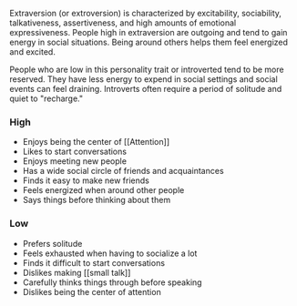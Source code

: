 Extraversion (or extroversion) is characterized by excitability, sociability, talkativeness, assertiveness, and high amounts of emotional expressiveness. People high in extraversion are outgoing and tend to gain energy in social situations. Being around others helps them feel energized and excited.

People who are low in this personality trait or introverted tend to be more reserved. They have less energy to expend in social settings and social events can feel draining. Introverts often require a period of solitude and quiet to "recharge."

### High
- Enjoys being the center of [[Attention]]
- Likes to start conversations
- Enjoys meeting new people
- Has a wide social circle of friends and acquaintances
- Finds it easy to make new friends
- Feels energized when around other people
- Says things before thinking about them

### Low
- Prefers solitude
- Feels exhausted when having to socialize a lot
- Finds it difficult to start conversations
- Dislikes making [[small talk]]
- Carefully thinks things through before speaking
- Dislikes being the center of attention